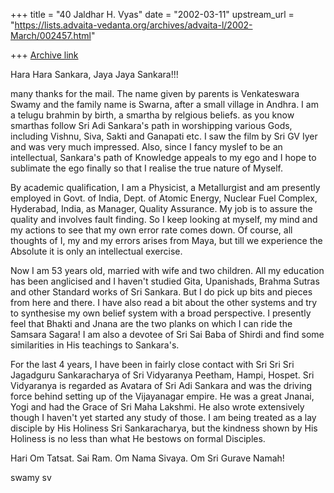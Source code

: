 +++
title = "40 Jaldhar H. Vyas"
date = "2002-03-11"
upstream_url = "https://lists.advaita-vedanta.org/archives/advaita-l/2002-March/002457.html"

+++
[Archive link](https://lists.advaita-vedanta.org/archives/advaita-l/2002-March/002457.html)

Hara Hara Sankara, Jaya Jaya Sankara!!!

many thanks for the mail. The name given by parents is
Venkateswara Swamy and the family name is Swarna,
after a small village in Andhra. I am a telugu brahmin
by birth, a smartha by relgious beliefs. as you know
smarthas follow Sri Adi Sankara's path in worshipping
various Gods, including Vishnu, Siva, Sakti and
Ganapati etc. I saw the film by Sri GV Iyer and was
very much impressed. Also, since I fancy myslef  to be
an intellectual, Sankara's path of Knowledge appeals
to my ego and I hope to sublimate the ego finally so
that I realise the true nature of Myself.

By academic qualification, I am a Physicist, a
Metallurgist and am presently employed in Govt. of
India, Dept. of Atomic Energy, Nuclear Fuel Complex,
Hyderabad, India, as Manager, Quality Assurance. My
job is to assure the quality and involves fault
finding. So I keep looking at myself, my mind and my
actions to see that my own error rate comes down. Of
course, all thoughts of I, my and my errors arises
from Maya, but till we experience the Absolute it is
only an intellectual exercise.

Now I am 53 years old, married with wife and two
children. All my education has been anglicised and I
haven't studied Gita, Upanishads, Brahma Sutras and
other Standard works of Sri Sankara. But I do pick up
bits and pieces from here and there. I have also read
a bit about the other systems and try to synthesise my
own belief system with a broad perspective. I
presently feel that Bhakti and Jnana are the two
planks on which I can ride the Samsara Sagara! I am
also a devotee of Sri Sai Baba of Shirdi and find some
similarities in His teachings to Sankara's.

For the last 4 years, I have been in fairly close
contact with Sri Sri Sri Jagadguru Sankaracharya of
Sri Vidyaranya Peetham, Hampi, Hospet. Sri Vidyaranya
is regarded as Avatara of Sri Adi Sankara and was the
driving force behind setting up of the Vijayanagar
empire. He was a great Jnanai, Yogi and had the Grace
of Sri Maha Lakshmi. He also wrote extensively though
I haven't yet started any study of those. I am being
treated as a lay disciple by His Holiness Sri
Sankaracharya, but the kindness shown by His Holiness
is no less than what He bestows on formal Disciples.

Hari Om Tatsat. Sai Ram. Om Nama Sivaya. Om Sri Gurave
Namah!

swamy sv

